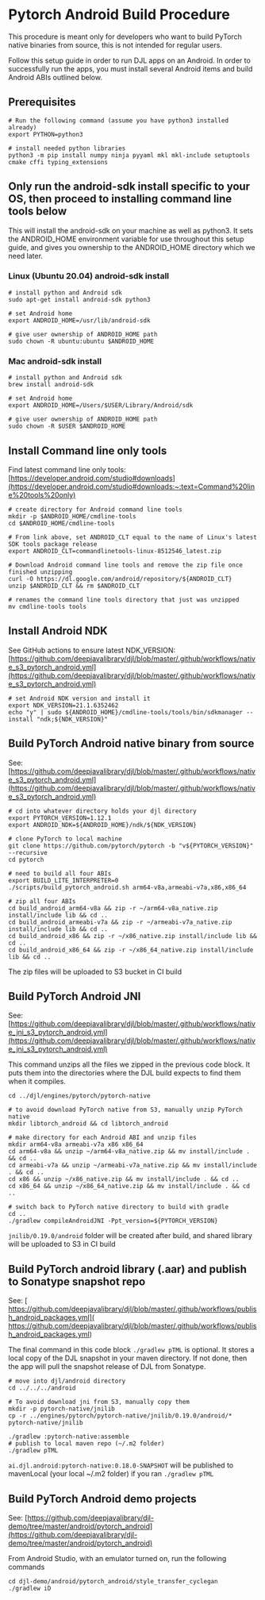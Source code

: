 
# Pytorch Android Build Procedure

This procedure is meant only for developers who want to build PyTorch native binaries from source, this is not intended for regular users.

Follow this setup guide in order to run DJL apps on an Android. In order to successfully run the apps, you must install several Android items and build Android ABIs outlined below.

## Prerequisites

```
# Run the following command (assume you have python3 installed already)
export PYTHON=python3

# install needed python libraries
python3 -m pip install numpy ninja pyyaml mkl mkl-include setuptools cmake cffi typing_extensions
```
## Only run the android-sdk install specific to your OS, then proceed to installing command line tools below

This will install the android-sdk on your machine as well as python3. It sets the ANDROID_HOME environment variable for use throughout this setup guide, and gives you ownership to the ANDROID_HOME directory which we need later.

### Linux (Ubuntu 20.04) android-sdk install

```
# install python and Android sdk
sudo apt-get install android-sdk python3

# set Android home
export ANDROID_HOME=/usr/lib/android-sdk

# give user ownership of ANDROID_HOME path
sudo chown -R ubuntu:ubuntu $ANDROID_HOME
```

### Mac android-sdk install

```
# install python and Android sdk
brew install android-sdk

# set Android home
export ANDROID_HOME=/Users/$USER/Library/Android/sdk

# give user ownership of ANDROID_HOME path
sudo chown -R $USER $ANDROID_HOME 
```

## Install Command line only tools

Find latest command line only tools: [https://developer.android.com/studio#downloads](https://developer.android.com/studio#downloads:~:text=Command%20line%20tools%20only)

```
# create directory for Android command line tools
mkdir -p $ANDROID_HOME/cmdline-tools
cd $ANDROID_HOME/cmdline-tools

# From link above, set ANDROID_CLT equal to the name of Linux's latest SDK tools package release
export ANDROID_CLT=commandlinetools-linux-8512546_latest.zip

# Download Android command line tools and remove the zip file once finished unzipping
curl -O https://dl.google.com/android/repository/${ANDROID_CLT}
unzip $ANDROID_CLT && rm $ANDROID_CLT

# renames the command line tools directory that just was unzipped
mv cmdline-tools tools
```

## Install Android NDK

See GitHub actions to ensure latest NDK_VERSION: [https://github.com/deepjavalibrary/djl/blob/master/.github/workflows/native_s3_pytorch_android.yml](https://github.com/deepjavalibrary/djl/blob/master/.github/workflows/native_s3_pytorch_android.yml)

```
# set Android NDK version and install it
export NDK_VERSION=21.1.6352462
echo "y" | sudo ${ANDROID_HOME}/cmdline-tools/tools/bin/sdkmanager --install "ndk;${NDK_VERSION}"
```

## Build PyTorch Android native binary from source

See: [https://github.com/deepjavalibrary/djl/blob/master/.github/workflows/native_s3_pytorch_android.yml](https://github.com/deepjavalibrary/djl/blob/master/.github/workflows/native_s3_pytorch_android.yml)

```
# cd into whatever directory holds your djl directory
export PYTORCH_VERSION=1.12.1
export ANDROID_NDK=${ANDROID_HOME}/ndk/${NDK_VERSION}

# clone PyTorch to local machine
git clone https://github.com/pytorch/pytorch -b "v${PYTORCH_VERSION}" --recursive
cd pytorch

# need to build all four ABIs
export BUILD_LITE_INTERPRETER=0
./scripts/build_pytorch_android.sh arm64-v8a,armeabi-v7a,x86,x86_64

# zip all four ABIs
cd build_android_arm64-v8a && zip -r ~/arm64-v8a_native.zip install/include lib && cd ..
cd build_android_armeabi-v7a && zip -r ~/armeabi-v7a_native.zip install/include lib && cd ..
cd build_android_x86 && zip -r ~/x86_native.zip install/include lib && cd ..
cd build_android_x86_64 && zip -r ~/x86_64_native.zip install/include lib && cd ..
```

The zip files will be uploaded to S3 bucket in CI build

## Build PyTorch Android JNI

See: [https://github.com/deepjavalibrary/djl/blob/master/.github/workflows/native_jni_s3_pytorch_android.yml](https://github.com/deepjavalibrary/djl/blob/master/.github/workflows/native_jni_s3_pytorch_android.yml)

This command unzips all the files we zipped in the previous code block. It puts them into the directories where the DJL build expects to find them when it compiles.

```
cd ../djl/engines/pytorch/pytorch-native

# to avoid download PyTorch native from S3, manually unzip PyTorch native
mkdir libtorch_android && cd libtorch_android

# make directory for each Android ABI and unzip files
mkdir arm64-v8a armeabi-v7a x86 x86_64
cd arm64-v8a && unzip ~/arm64-v8a_native.zip && mv install/include . && cd ..
cd armeabi-v7a && unzip ~/armeabi-v7a_native.zip && mv install/include . && cd ..
cd x86 && unzip ~/x86_native.zip && mv install/include . && cd ..
cd x86_64 && unzip ~/x86_64_native.zip && mv install/include . && cd ..

# switch back to PyTorch native directory to build with gradle
cd ..
./gradlew compileAndroidJNI -Ppt_version=${PYTORCH_VERSION}
```

`jnilib/0.19.0/android` folder will be created after build, and shared library will be uploaded to S3 in CI build

## Build PyTorch android library (.aar) and publish to Sonatype snapshot repo

See: [ https://github.com/deepjavalibrary/djl/blob/master/.github/workflows/publish_android_packages.yml]( https://github.com/deepjavalibrary/djl/blob/master/.github/workflows/publish_android_packages.yml)

The final command in this code block `./gradlew pTML` is optional. It stores a local copy of the DJL snapshot in your maven directory. If not done, then the app will pull the snapshot release of DJL from Sonatype. 

```
# move into djl/android directory
cd ../../../android 

# To avoid download jni from S3, manually copy them
mkdir -p pytorch-native/jnilib
cp -r ../engines/pytorch/pytorch-native/jnilib/0.19.0/android/* pytorch-native/jnilib

./gradlew :pytorch-native:assemble
# publish to local maven repo (~/.m2 folder)
./gradlew pTML
```

`ai.djl.android:pytorch-native:0.18.0-SNAPSHOT`  will be published to mavenLocal (your local ~/.m2 folder) if you ran `./gradlew pTML`

## Build PyTorch Android demo projects

See: [https://github.com/deepjavalibrary/djl-demo/tree/master/android/pytorch_android](https://github.com/deepjavalibrary/djl-demo/tree/master/android/pytorch_android)

From Android Studio, with an emulator turned on, run the following commands

```
cd djl-demo/android/pytorch_android/style_transfer_cyclegan
./gradlew iD
```
